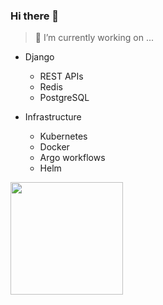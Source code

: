 ### Hi there 👋

> 🔭 I’m currently working on ...

- Django
    * REST APIs
    * Redis
    * PostgreSQL

 - Infrastructure
    * Kubernetes
    * Docker
    * Argo workflows
    * Helm
<!--
**PyAgni/PyAgni** is a ✨ _special_ ✨ repository because its `README.md` (this file) appears on your GitHub profile.

Here are some ideas to get you started:

- 🔭 I’m currently working on ...
- 🌱 I’m currently learning ...
- 👯 I’m looking to collaborate on ...
- 🤔 I’m looking for help with ...
- 💬 Ask me about ...
- 📫 How to reach me: ...
- 😄 Pronouns: ...
- ⚡ Fun fact: ...
-->

<img align="left" height=180em src="https://github-readme-stats.vercel.app/api/top-langs/?username=pyagni&theme=vue&hide=css,tcl,html"></img>
